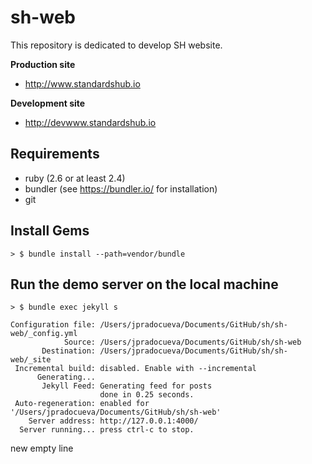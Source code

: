 # sh-web
This repository is dedicated to develop SH website.

**Production site**
* http://www.standardshub.io

**Development site**
* http://devwww.standardshub.io

## Requirements
* ruby (2.6 or at least 2.4)
* bundler (see https://bundler.io/ for installation)
* git

## Install Gems

```console
> $ bundle install --path=vendor/bundle
```

## Run the demo server on the local machine

```console
> $ bundle exec jekyll s

Configuration file: /Users/jpradocueva/Documents/GitHub/sh/sh-web/_config.yml
            Source: /Users/jpradocueva/Documents/GitHub/sh/sh-web
       Destination: /Users/jpradocueva/Documents/GitHub/sh/sh-web/_site
 Incremental build: disabled. Enable with --incremental
      Generating... 
       Jekyll Feed: Generating feed for posts
                    done in 0.25 seconds.
 Auto-regeneration: enabled for '/Users/jpradocueva/Documents/GitHub/sh/sh-web'
    Server address: http://127.0.0.1:4000/
  Server running... press ctrl-c to stop.
```

new empty line
